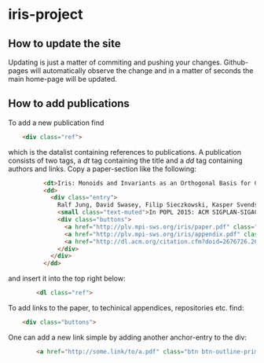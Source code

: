 # iris-project

## How to update the site

Updating is just a matter of commiting and pushing your changes. Github-pages will automatically observe the change and in a matter of seconds the main home-page will be updated. 

## How to add publications

To add a new publication find
```html
    <div class="ref">
```
which is the datalist containing references to publications. A publication consists of two tags, a *dt* tag containing the title and a *dd* tag containing authors and links. Copy a paper-section like the following:

```html
          <dt>Iris: Monoids and Invariants as an Orthogonal Basis for Concurrent Reasoning</dt>
          <dd>
            <div class="entry">
              Ralf Jung, David Swasey, Filip Sieczkowski, Kasper Svendsen, Aaron Turon, Lars Birkedal, and Derek Dreyer<br />
              <small class="text-muted">In POPL 2015: ACM SIGPLAN-SIGACT Symposium on Principles of Programming Languages, Mumbai, India</small>
              <div class="buttons">
                <a href="http://plv.mpi-sws.org/iris/paper.pdf" class="btn btn-outline-primary btn-sm">.pdf</a>
                <a href="http://plv.mpi-sws.org/iris/appendix.pdf" class="btn btn-outline-primary btn-sm">technical appendix</a>
                <a href="http://dl.acm.org/citation.cfm?doid=2676726.2676980" class="btn btn-outline-primary btn-sm">publisher's site</a>
              </div>
            </div>
          </dd>
```

and insert it into the top right below:

```html
        <dl class="ref">
```

To add links to the paper, to techinical appendices, repositories etc. find:

```html
	<div class="buttons">
```

One can add a new link simple by adding another anchor-entry to the div:

```html
        <a href="http://some.link/to/a.pdf" class="btn btn-outline-primary btn-sm">name for link</a>
```